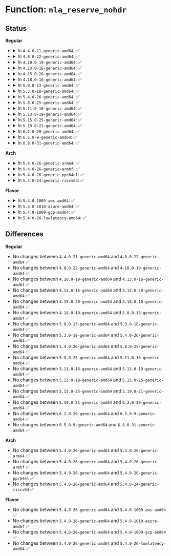 # Function: <code>nla_reserve_nohdr</code>

## Status
<b>Regular</b>
<ul>
<li>
<details>
<summary>In <code>4.4.0-21-generic-amd64</code>: ✅</summary>

```c
void * nla_reserve_nohdr(struct sk_buff * skb, int attrlen)
```

```json
{
  "name": "nla_reserve_nohdr",
  "collision_type": "Unique Global",
  "inline_type": "No",
  "funcs": [
    {
      "addr": 18446744071583128336,
      "name": "nla_reserve_nohdr",
      "external": true,
      "loc": "lib/nlattr.c:409",
      "file": "lib/nlattr.c",
      "inline": "seen, unknown",
      "caller_inline": [],
      "caller_func": [
        "net/ipv4/fib_semantics.c:fib_dump_info"
      ]
    }
  ],
  "symbols": [
    {
      "addr": 18446744071583128336,
      "name": "nla_reserve_nohdr",
      "section": ".text",
      "bind": "STB_GLOBAL",
      "size": 48
    }
  ]
}
```
</details>
</li>
<li>
<details>
<summary>In <code>4.8.0-22-generic-amd64</code>: ✅</summary>

```c
void * nla_reserve_nohdr(struct sk_buff * skb, int attrlen)
```

```json
{
  "name": "nla_reserve_nohdr",
  "collision_type": "Unique Global",
  "inline_type": "No",
  "funcs": [
    {
      "addr": 18446744071583422784,
      "name": "nla_reserve_nohdr",
      "external": true,
      "loc": "lib/nlattr.c:463",
      "file": "lib/nlattr.c",
      "inline": "seen, unknown",
      "caller_inline": [],
      "caller_func": [
        "net/ipv4/fib_semantics.c:fib_dump_info"
      ]
    }
  ],
  "symbols": [
    {
      "addr": 18446744071583422784,
      "name": "nla_reserve_nohdr",
      "section": ".text",
      "bind": "STB_GLOBAL",
      "size": 48
    }
  ]
}
```
</details>
</li>
<li>
<details>
<summary>In <code>4.10.0-19-generic-amd64</code>: ✅</summary>

```c
void * nla_reserve_nohdr(struct sk_buff * skb, int attrlen)
```

```json
{
  "name": "nla_reserve_nohdr",
  "collision_type": "Unique Global",
  "inline_type": "No",
  "funcs": [
    {
      "addr": 18446744071583548416,
      "name": "nla_reserve_nohdr",
      "external": true,
      "loc": "lib/nlattr.c:463",
      "file": "lib/nlattr.c",
      "inline": "seen, unknown",
      "caller_inline": [],
      "caller_func": [
        "net/ipv4/fib_semantics.c:fib_dump_info"
      ]
    }
  ],
  "symbols": [
    {
      "addr": 18446744071583548416,
      "name": "nla_reserve_nohdr",
      "section": ".text",
      "bind": "STB_GLOBAL",
      "size": 48
    }
  ]
}
```
</details>
</li>
<li>
<details>
<summary>In <code>4.13.0-16-generic-amd64</code>: ✅</summary>

```c
void * nla_reserve_nohdr(struct sk_buff * skb, int attrlen)
```

```json
{
  "name": "nla_reserve_nohdr",
  "collision_type": "Unique Global",
  "inline_type": "No",
  "funcs": [
    {
      "addr": 18446744071583586320,
      "name": "nla_reserve_nohdr",
      "external": true,
      "loc": "lib/nlattr.c:466",
      "file": "lib/nlattr.c",
      "inline": "seen, unknown",
      "caller_inline": [],
      "caller_func": [
        "net/ipv4/fib_semantics.c:fib_dump_info",
        "net/ipv4/ipmr.c:__ipmr_fill_mroute",
        "net/ipv6/route.c:rt6_add_nexthop",
        "net/ipv6/ip6mr.c:__ip6mr_fill_mroute"
      ]
    }
  ],
  "symbols": [
    {
      "addr": 18446744071583586320,
      "name": "nla_reserve_nohdr",
      "section": ".text",
      "bind": "STB_GLOBAL",
      "size": 85
    }
  ]
}
```
</details>
</li>
<li>
<details>
<summary>In <code>4.15.0-20-generic-amd64</code>: ✅</summary>

```c
void * nla_reserve_nohdr(struct sk_buff * skb, int attrlen)
```

```json
{
  "name": "nla_reserve_nohdr",
  "collision_type": "Unique Global",
  "inline_type": "No",
  "funcs": [
    {
      "addr": 18446744071583832480,
      "name": "nla_reserve_nohdr",
      "external": true,
      "loc": "lib/nlattr.c:544",
      "file": "lib/nlattr.c",
      "inline": "seen, unknown",
      "caller_inline": [],
      "caller_func": [
        "net/ipv4/fib_semantics.c:fib_dump_info",
        "net/ipv4/ipmr.c:__ipmr_fill_mroute",
        "net/ipv6/route.c:rt6_add_nexthop",
        "net/ipv6/ip6mr.c:__ip6mr_fill_mroute"
      ]
    }
  ],
  "symbols": [
    {
      "addr": 18446744071583832480,
      "name": "nla_reserve_nohdr",
      "section": ".text",
      "bind": "STB_GLOBAL",
      "size": 85
    }
  ]
}
```
</details>
</li>
<li>
<details>
<summary>In <code>4.18.0-10-generic-amd64</code>: ✅</summary>

```c
void * nla_reserve_nohdr(struct sk_buff * skb, int attrlen)
```

```json
{
  "name": "nla_reserve_nohdr",
  "collision_type": "Unique Global",
  "inline_type": "No",
  "funcs": [
    {
      "addr": 18446744071584032912,
      "name": "nla_reserve_nohdr",
      "external": true,
      "loc": "lib/nlattr.c:544",
      "file": "lib/nlattr.c",
      "inline": "seen, unknown",
      "caller_inline": [],
      "caller_func": [
        "net/ipv4/fib_semantics.c:fib_dump_info",
        "net/ipv4/ipmr_base.c:mr_fill_mroute",
        "net/ipv6/route.c:rt6_add_nexthop"
      ]
    }
  ],
  "symbols": [
    {
      "addr": 18446744071584032912,
      "name": "nla_reserve_nohdr",
      "section": ".text",
      "bind": "STB_GLOBAL",
      "size": 85
    }
  ]
}
```
</details>
</li>
<li>
<details>
<summary>In <code>5.0.0-13-generic-amd64</code>: ✅</summary>

```c
void * nla_reserve_nohdr(struct sk_buff * skb, int attrlen)
```

```json
{
  "name": "nla_reserve_nohdr",
  "collision_type": "Unique Global",
  "inline_type": "No",
  "funcs": [
    {
      "addr": 18446744071584115648,
      "name": "nla_reserve_nohdr",
      "external": true,
      "loc": "lib/nlattr.c:719",
      "file": "lib/nlattr.c",
      "inline": "seen, unknown",
      "caller_inline": [],
      "caller_func": [
        "net/ipv4/fib_semantics.c:fib_dump_info",
        "net/ipv4/ipmr_base.c:mr_fill_mroute",
        "net/ipv6/route.c:rt6_add_nexthop"
      ]
    }
  ],
  "symbols": [
    {
      "addr": 18446744071584115648,
      "name": "nla_reserve_nohdr",
      "section": ".text",
      "bind": "STB_GLOBAL",
      "size": 82
    }
  ]
}
```
</details>
</li>
<li>
<details>
<summary>In <code>5.3.0-18-generic-amd64</code>: ✅</summary>

```c
void * nla_reserve_nohdr(struct sk_buff * skb, int attrlen)
```

```json
{
  "name": "nla_reserve_nohdr",
  "collision_type": "Unique Global",
  "inline_type": "No",
  "funcs": [
    {
      "addr": 18446744071584304576,
      "name": "nla_reserve_nohdr",
      "external": true,
      "loc": "lib/nlattr.c:751",
      "file": "lib/nlattr.c",
      "inline": "seen, unknown",
      "caller_inline": [],
      "caller_func": [
        "net/ipv4/fib_semantics.c:fib_add_nexthop",
        "net/ipv4/ipmr_base.c:mr_fill_mroute"
      ]
    }
  ],
  "symbols": [
    {
      "addr": 18446744071584304576,
      "name": "nla_reserve_nohdr",
      "section": ".text",
      "bind": "STB_GLOBAL",
      "size": 85
    }
  ]
}
```
</details>
</li>
<li>
<details>
<summary>In <code>5.4.0-26-generic-amd64</code>: ✅</summary>

```c
void * nla_reserve_nohdr(struct sk_buff * skb, int attrlen)
```

```json
{
  "name": "nla_reserve_nohdr",
  "collision_type": "Unique Global",
  "inline_type": "No",
  "funcs": [
    {
      "addr": 18446744071584439280,
      "name": "nla_reserve_nohdr",
      "external": true,
      "loc": "lib/nlattr.c:751",
      "file": "lib/nlattr.c",
      "inline": "seen, unknown",
      "caller_inline": [],
      "caller_func": [
        "net/ipv4/fib_semantics.c:fib_add_nexthop",
        "net/ipv4/ipmr_base.c:mr_fill_mroute"
      ]
    }
  ],
  "symbols": [
    {
      "addr": 18446744071584439280,
      "name": "nla_reserve_nohdr",
      "section": ".text",
      "bind": "STB_GLOBAL",
      "size": 85
    }
  ]
}
```
</details>
</li>
<li>
<details>
<summary>In <code>5.8.0-25-generic-amd64</code>: ✅</summary>

```c
void * nla_reserve_nohdr(struct sk_buff * skb, int attrlen)
```

```json
{
  "name": "nla_reserve_nohdr",
  "collision_type": "Unique Global",
  "inline_type": "No",
  "funcs": [
    {
      "addr": 18446744071584999808,
      "name": "nla_reserve_nohdr",
      "external": true,
      "loc": "lib/nlattr.c:903",
      "file": "lib/nlattr.c",
      "inline": "seen, unknown",
      "caller_inline": [],
      "caller_func": [
        "net/ipv4/fib_semantics.c:fib_add_nexthop",
        "net/ipv4/ipmr_base.c:mr_fill_mroute"
      ]
    }
  ],
  "symbols": [
    {
      "addr": 18446744071584999808,
      "name": "nla_reserve_nohdr",
      "section": ".text",
      "bind": "STB_GLOBAL",
      "size": 91
    }
  ]
}
```
</details>
</li>
<li>
<details>
<summary>In <code>5.11.0-16-generic-amd64</code>: ✅</summary>

```c
void * nla_reserve_nohdr(struct sk_buff * skb, int attrlen)
```

```json
{
  "name": "nla_reserve_nohdr",
  "collision_type": "Unique Global",
  "inline_type": "No",
  "funcs": [
    {
      "addr": 18446744071585120288,
      "name": "nla_reserve_nohdr",
      "external": true,
      "loc": "lib/nlattr.c:969",
      "file": "lib/nlattr.c",
      "inline": "seen, unknown",
      "caller_inline": [],
      "caller_func": [
        "net/ipv4/fib_semantics.c:fib_add_nexthop",
        "net/ipv4/ipmr_base.c:mr_fill_mroute"
      ]
    }
  ],
  "symbols": [
    {
      "addr": 18446744071585120288,
      "name": "nla_reserve_nohdr",
      "section": ".text",
      "bind": "STB_GLOBAL",
      "size": 91
    }
  ]
}
```
</details>
</li>
<li>
<details>
<summary>In <code>5.13.0-19-generic-amd64</code>: ✅</summary>

```c
void * nla_reserve_nohdr(struct sk_buff * skb, int attrlen)
```

```json
{
  "name": "nla_reserve_nohdr",
  "collision_type": "Unique Global",
  "inline_type": "No",
  "funcs": [
    {
      "addr": 18446744071585000544,
      "name": "nla_reserve_nohdr",
      "external": true,
      "loc": "lib/nlattr.c:969",
      "file": "lib/nlattr.c",
      "inline": "seen, unknown",
      "caller_inline": [],
      "caller_func": [
        "net/ipv4/fib_semantics.c:fib_add_nexthop",
        "net/ipv4/ipmr_base.c:mr_fill_mroute"
      ]
    }
  ],
  "symbols": [
    {
      "addr": 18446744071585000544,
      "name": "nla_reserve_nohdr",
      "section": ".text",
      "bind": "STB_GLOBAL",
      "size": 91
    }
  ]
}
```
</details>
</li>
<li>
<details>
<summary>In <code>5.15.0-25-generic-amd64</code>: ✅</summary>

```c
void * nla_reserve_nohdr(struct sk_buff * skb, int attrlen)
```

```json
{
  "name": "nla_reserve_nohdr",
  "collision_type": "Unique Global",
  "inline_type": "No",
  "funcs": [
    {
      "addr": 18446744071585441760,
      "name": "nla_reserve_nohdr",
      "external": true,
      "loc": "lib/nlattr.c:969",
      "file": "lib/nlattr.c",
      "inline": "seen, unknown",
      "caller_inline": [],
      "caller_func": [
        "net/ipv4/fib_semantics.c:fib_add_nexthop",
        "net/ipv4/ipmr_base.c:mr_fill_mroute"
      ]
    }
  ],
  "symbols": [
    {
      "addr": 18446744071585441760,
      "name": "nla_reserve_nohdr",
      "section": ".text",
      "bind": "STB_GLOBAL",
      "size": 91
    }
  ]
}
```
</details>
</li>
<li>
<details>
<summary>In <code>5.19.0-21-generic-amd64</code>: ✅</summary>

```c
void * nla_reserve_nohdr(struct sk_buff * skb, int attrlen)
```

```json
{
  "name": "nla_reserve_nohdr",
  "collision_type": "Unique Global",
  "inline_type": "No",
  "funcs": [
    {
      "addr": 18446744071586582464,
      "name": "nla_reserve_nohdr",
      "external": true,
      "loc": "lib/nlattr.c:969",
      "file": "lib/nlattr.c",
      "inline": "seen, unknown",
      "caller_inline": [],
      "caller_func": [
        "net/ipv4/fib_semantics.c:fib_add_nexthop",
        "net/ipv4/ipmr_base.c:mr_fill_mroute"
      ]
    }
  ],
  "symbols": [
    {
      "addr": 18446744071586582464,
      "name": "nla_reserve_nohdr",
      "section": ".text",
      "bind": "STB_GLOBAL",
      "size": 114
    }
  ]
}
```
</details>
</li>
<li>
<details>
<summary>In <code>6.2.0-20-generic-amd64</code>: ✅</summary>

```c
void * nla_reserve_nohdr(struct sk_buff * skb, int attrlen)
```

```json
{
  "name": "nla_reserve_nohdr",
  "collision_type": "Unique Global",
  "inline_type": "No",
  "funcs": [
    {
      "addr": 18446744071587822784,
      "name": "nla_reserve_nohdr",
      "external": true,
      "loc": "lib/nlattr.c:984",
      "file": "lib/nlattr.c",
      "inline": "seen, unknown",
      "caller_inline": [],
      "caller_func": [
        "net/ipv4/fib_semantics.c:fib_add_nexthop",
        "net/ipv4/ipmr_base.c:mr_fill_mroute"
      ]
    }
  ],
  "symbols": [
    {
      "addr": 18446744071587822784,
      "name": "nla_reserve_nohdr",
      "section": ".text",
      "bind": "STB_GLOBAL",
      "size": 114
    }
  ]
}
```
</details>
</li>
<li>
<details>
<summary>In <code>6.5.0-9-generic-amd64</code>: ✅</summary>

```c
void * nla_reserve_nohdr(struct sk_buff * skb, int attrlen)
```

```json
{
  "name": "nla_reserve_nohdr",
  "collision_type": "Unique Global",
  "inline_type": "No",
  "funcs": [
    {
      "addr": 18446744071588094256,
      "name": "nla_reserve_nohdr",
      "external": true,
      "loc": "lib/nlattr.c:984",
      "file": "lib/nlattr.c",
      "inline": "seen, unknown",
      "caller_inline": [],
      "caller_func": [
        "net/ipv4/fib_semantics.c:fib_add_nexthop",
        "net/ipv4/ipmr_base.c:mr_fill_mroute"
      ]
    }
  ],
  "symbols": [
    {
      "addr": 18446744071588094256,
      "name": "nla_reserve_nohdr",
      "section": ".text",
      "bind": "STB_GLOBAL",
      "size": 114
    }
  ]
}
```
</details>
</li>
<li>
<details>
<summary>In <code>6.8.0-31-generic-amd64</code>: ✅</summary>

```c
void * nla_reserve_nohdr(struct sk_buff * skb, int attrlen)
```

```json
{
  "name": "nla_reserve_nohdr",
  "collision_type": "Unique Global",
  "inline_type": "No",
  "funcs": [
    {
      "addr": 18446744071588430080,
      "name": "nla_reserve_nohdr",
      "external": true,
      "loc": "lib/nlattr.c:1016",
      "file": "lib/nlattr.c",
      "inline": "seen, unknown",
      "caller_inline": [],
      "caller_func": [
        "net/ipv4/fib_semantics.c:fib_add_nexthop",
        "net/ipv4/ipmr_base.c:mr_fill_mroute"
      ]
    }
  ],
  "symbols": [
    {
      "addr": 18446744071588430080,
      "name": "nla_reserve_nohdr",
      "section": ".text",
      "bind": "STB_GLOBAL",
      "size": 114
    }
  ]
}
```
</details>
</li>
</ul>
<b>Arch</b>
<ul>
<li>
<details>
<summary>In <code>5.4.0-26-generic-arm64</code>: ✅</summary>

```c
void * nla_reserve_nohdr(struct sk_buff * skb, int attrlen)
```

```json
{
  "name": "nla_reserve_nohdr",
  "collision_type": "Unique Global",
  "inline_type": "No",
  "funcs": [
    {
      "addr": 18446603336496324888,
      "name": "nla_reserve_nohdr",
      "external": true,
      "loc": "lib/nlattr.c:751",
      "file": "lib/nlattr.c",
      "inline": "seen, unknown",
      "caller_inline": [],
      "caller_func": [
        "net/ipv4/fib_semantics.c:fib_add_nexthop",
        "net/ipv4/ipmr_base.c:mr_fill_mroute"
      ]
    }
  ],
  "symbols": [
    {
      "addr": 18446603336496324888,
      "name": "nla_reserve_nohdr",
      "section": ".text",
      "bind": "STB_GLOBAL",
      "size": 108
    }
  ]
}
```
</details>
</li>
<li>
<details>
<summary>In <code>5.4.0-26-generic-armhf</code>: ✅</summary>

```c
void * nla_reserve_nohdr(struct sk_buff * skb, int attrlen)
```

```json
{
  "name": "nla_reserve_nohdr",
  "collision_type": "Unique Global",
  "inline_type": "No",
  "funcs": [
    {
      "addr": 3229659496,
      "name": "nla_reserve_nohdr",
      "external": true,
      "loc": "lib/nlattr.c:751",
      "file": "lib/nlattr.c",
      "inline": "seen, unknown",
      "caller_inline": [],
      "caller_func": [
        "net/ipv4/fib_semantics.c:fib_add_nexthop",
        "net/ipv4/ipmr_base.c:mr_fill_mroute"
      ]
    }
  ],
  "symbols": [
    {
      "addr": 3229659496,
      "name": "nla_reserve_nohdr",
      "section": ".text",
      "bind": "STB_GLOBAL",
      "size": 92
    }
  ]
}
```
</details>
</li>
<li>
<details>
<summary>In <code>5.4.0-26-generic-ppc64el</code>: ✅</summary>

```c
void * nla_reserve_nohdr(struct sk_buff * skb, int attrlen)
```

```json
{
  "name": "nla_reserve_nohdr",
  "collision_type": "Unique Global",
  "inline_type": "No",
  "funcs": [
    {
      "addr": 13835058055290643664,
      "name": "nla_reserve_nohdr",
      "external": true,
      "loc": "lib/nlattr.c:751",
      "file": "lib/nlattr.c",
      "inline": "seen, unknown",
      "caller_inline": [],
      "caller_func": [
        "net/ipv4/fib_semantics.c:fib_add_nexthop",
        "net/ipv4/ipmr_base.c:mr_fill_mroute"
      ]
    }
  ],
  "symbols": [
    {
      "addr": 13835058055290643664,
      "name": "nla_reserve_nohdr",
      "section": ".text",
      "bind": "STB_GLOBAL",
      "size": 164
    }
  ]
}
```
</details>
</li>
<li>
<details>
<summary>In <code>5.4.0-24-generic-riscv64</code>: ✅</summary>

```c
void * nla_reserve_nohdr(struct sk_buff * skb, int attrlen)
```

```json
{
  "name": "nla_reserve_nohdr",
  "collision_type": "Unique Global",
  "inline_type": "No",
  "funcs": [
    {
      "addr": 18446743936275376388,
      "name": "nla_reserve_nohdr",
      "external": true,
      "loc": "lib/nlattr.c:751",
      "file": "lib/nlattr.c",
      "inline": "seen, unknown",
      "caller_inline": [],
      "caller_func": [
        "net/ipv4/fib_semantics.c:fib_add_nexthop",
        "net/ipv4/ipmr_base.c:mr_fill_mroute"
      ]
    }
  ],
  "symbols": [
    {
      "addr": 18446743936275376388,
      "name": "nla_reserve_nohdr",
      "section": ".text",
      "bind": "STB_GLOBAL",
      "size": 56
    }
  ]
}
```
</details>
</li>
</ul>
<b>Flavor</b>
<ul>
<li>
<details>
<summary>In <code>5.4.0-1009-aws-amd64</code>: ✅</summary>

```c
void * nla_reserve_nohdr(struct sk_buff * skb, int attrlen)
```

```json
{
  "name": "nla_reserve_nohdr",
  "collision_type": "Unique Global",
  "inline_type": "No",
  "funcs": [
    {
      "addr": 18446744071584408016,
      "name": "nla_reserve_nohdr",
      "external": true,
      "loc": "lib/nlattr.c:751",
      "file": "lib/nlattr.c",
      "inline": "seen, unknown",
      "caller_inline": [],
      "caller_func": [
        "net/ipv4/fib_semantics.c:fib_add_nexthop",
        "net/ipv4/ipmr_base.c:mr_fill_mroute"
      ]
    }
  ],
  "symbols": [
    {
      "addr": 18446744071584408016,
      "name": "nla_reserve_nohdr",
      "section": ".text",
      "bind": "STB_GLOBAL",
      "size": 85
    }
  ]
}
```
</details>
</li>
<li>
<details>
<summary>In <code>5.4.0-1010-azure-amd64</code>: ✅</summary>

```c
void * nla_reserve_nohdr(struct sk_buff * skb, int attrlen)
```

```json
{
  "name": "nla_reserve_nohdr",
  "collision_type": "Unique Global",
  "inline_type": "No",
  "funcs": [
    {
      "addr": 18446744071584343216,
      "name": "nla_reserve_nohdr",
      "external": true,
      "loc": "lib/nlattr.c:751",
      "file": "lib/nlattr.c",
      "inline": "seen, unknown",
      "caller_inline": [],
      "caller_func": [
        "net/ipv4/fib_semantics.c:fib_add_nexthop",
        "net/ipv4/ipmr_base.c:mr_fill_mroute"
      ]
    }
  ],
  "symbols": [
    {
      "addr": 18446744071584343216,
      "name": "nla_reserve_nohdr",
      "section": ".text",
      "bind": "STB_GLOBAL",
      "size": 85
    }
  ]
}
```
</details>
</li>
<li>
<details>
<summary>In <code>5.4.0-1009-gcp-amd64</code>: ✅</summary>

```c
void * nla_reserve_nohdr(struct sk_buff * skb, int attrlen)
```

```json
{
  "name": "nla_reserve_nohdr",
  "collision_type": "Unique Global",
  "inline_type": "No",
  "funcs": [
    {
      "addr": 18446744071584390928,
      "name": "nla_reserve_nohdr",
      "external": true,
      "loc": "lib/nlattr.c:751",
      "file": "lib/nlattr.c",
      "inline": "seen, unknown",
      "caller_inline": [],
      "caller_func": [
        "net/ipv4/fib_semantics.c:fib_add_nexthop",
        "net/ipv4/ipmr_base.c:mr_fill_mroute"
      ]
    }
  ],
  "symbols": [
    {
      "addr": 18446744071584390928,
      "name": "nla_reserve_nohdr",
      "section": ".text",
      "bind": "STB_GLOBAL",
      "size": 85
    }
  ]
}
```
</details>
</li>
<li>
<details>
<summary>In <code>5.4.0-26-lowlatency-amd64</code>: ✅</summary>

```c
void * nla_reserve_nohdr(struct sk_buff * skb, int attrlen)
```

```json
{
  "name": "nla_reserve_nohdr",
  "collision_type": "Unique Global",
  "inline_type": "No",
  "funcs": [
    {
      "addr": 18446744071584496992,
      "name": "nla_reserve_nohdr",
      "external": true,
      "loc": "lib/nlattr.c:751",
      "file": "lib/nlattr.c",
      "inline": "seen, unknown",
      "caller_inline": [],
      "caller_func": [
        "net/ipv4/fib_semantics.c:fib_add_nexthop",
        "net/ipv4/ipmr_base.c:mr_fill_mroute"
      ]
    }
  ],
  "symbols": [
    {
      "addr": 18446744071584496992,
      "name": "nla_reserve_nohdr",
      "section": ".text",
      "bind": "STB_GLOBAL",
      "size": 85
    }
  ]
}
```
</details>
</li>
</ul>

## Differences
<b>Regular</b>
<ul>
<li>
No changes between <code>4.4.0-21-generic-amd64</code> and <code>4.8.0-22-generic-amd64</code> ✅
</li>
<li>
No changes between <code>4.8.0-22-generic-amd64</code> and <code>4.10.0-19-generic-amd64</code> ✅
</li>
<li>
No changes between <code>4.10.0-19-generic-amd64</code> and <code>4.13.0-16-generic-amd64</code> ✅
</li>
<li>
No changes between <code>4.13.0-16-generic-amd64</code> and <code>4.15.0-20-generic-amd64</code> ✅
</li>
<li>
No changes between <code>4.15.0-20-generic-amd64</code> and <code>4.18.0-10-generic-amd64</code> ✅
</li>
<li>
No changes between <code>4.18.0-10-generic-amd64</code> and <code>5.0.0-13-generic-amd64</code> ✅
</li>
<li>
No changes between <code>5.0.0-13-generic-amd64</code> and <code>5.3.0-18-generic-amd64</code> ✅
</li>
<li>
No changes between <code>5.3.0-18-generic-amd64</code> and <code>5.4.0-26-generic-amd64</code> ✅
</li>
<li>
No changes between <code>5.4.0-26-generic-amd64</code> and <code>5.8.0-25-generic-amd64</code> ✅
</li>
<li>
No changes between <code>5.8.0-25-generic-amd64</code> and <code>5.11.0-16-generic-amd64</code> ✅
</li>
<li>
No changes between <code>5.11.0-16-generic-amd64</code> and <code>5.13.0-19-generic-amd64</code> ✅
</li>
<li>
No changes between <code>5.13.0-19-generic-amd64</code> and <code>5.15.0-25-generic-amd64</code> ✅
</li>
<li>
No changes between <code>5.15.0-25-generic-amd64</code> and <code>5.19.0-21-generic-amd64</code> ✅
</li>
<li>
No changes between <code>5.19.0-21-generic-amd64</code> and <code>6.2.0-20-generic-amd64</code> ✅
</li>
<li>
No changes between <code>6.2.0-20-generic-amd64</code> and <code>6.5.0-9-generic-amd64</code> ✅
</li>
<li>
No changes between <code>6.5.0-9-generic-amd64</code> and <code>6.8.0-31-generic-amd64</code> ✅
</li>
</ul>
<b>Arch</b>
<ul>
<li>
No changes between <code>5.4.0-26-generic-amd64</code> and <code>5.4.0-26-generic-arm64</code> ✅
</li>
<li>
No changes between <code>5.4.0-26-generic-amd64</code> and <code>5.4.0-26-generic-armhf</code> ✅
</li>
<li>
No changes between <code>5.4.0-26-generic-amd64</code> and <code>5.4.0-26-generic-ppc64el</code> ✅
</li>
<li>
No changes between <code>5.4.0-26-generic-amd64</code> and <code>5.4.0-24-generic-riscv64</code> ✅
</li>
</ul>
<b>Flavor</b>
<ul>
<li>
No changes between <code>5.4.0-26-generic-amd64</code> and <code>5.4.0-1009-aws-amd64</code> ✅
</li>
<li>
No changes between <code>5.4.0-26-generic-amd64</code> and <code>5.4.0-1010-azure-amd64</code> ✅
</li>
<li>
No changes between <code>5.4.0-26-generic-amd64</code> and <code>5.4.0-1009-gcp-amd64</code> ✅
</li>
<li>
No changes between <code>5.4.0-26-generic-amd64</code> and <code>5.4.0-26-lowlatency-amd64</code> ✅
</li>
</ul>
